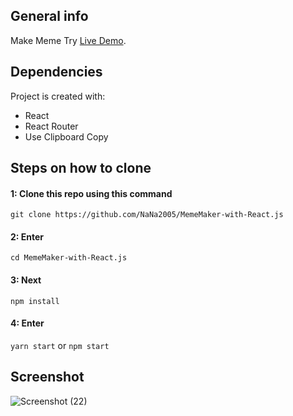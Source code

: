 ## General info
Make Meme
Try [Live Demo](https://nana-chat-app-e3a7d.web.app/).

## Dependencies
Project is created with:
* React
* React Router 
* Use Clipboard Copy

## Steps on how to clone
#### 1: Clone this repo using this command 
`git clone https://github.com/NaNa2005/MemeMaker-with-React.js`

#### 2: Enter 
`cd MemeMaker-with-React.js`

#### 3: Next
`npm install`

#### 4: Enter 
`yarn start` or `npm start`

## Screenshot 
![Screenshot (22)](https://user-images.githubusercontent.com/65206951/112821494-f8569600-90b0-11eb-9507-1eed27debc39.png)

